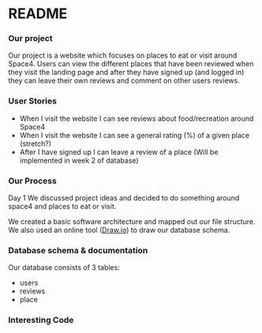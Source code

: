 # README

### Our project 
Our project is a website which focuses on places to eat or visit around Space4. Users can view the different places that have been reviewed when they visit the landing page and after they have signed up (and logged in) they can leave their own reviews and comment on other users reviews.


### User Stories 
* When I visit the website I can see reviews about food/recreation around Space4
* When I visit the website I can see a general rating (%) of a given place (stretch?)
* After I have signed up I can leave a review of a place (Will be implemented in week 2 of database)

### Our Process 
Day 1
We discussed project ideas and decided to do something around space4 and places to eat or visit. 

We created a basic software architecture and mapped out our file structure. We also used an online tool ([Draw.io](https://www.draw.io/)) to draw our database schema.


### Database schema & documentation 
Our database consists of 3 tables: 
* users 
* reviews
* place 


### Interesting Code 
